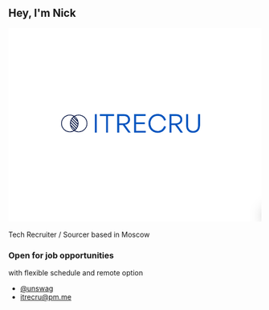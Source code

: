 ## Hey, I'm Nick

![itrecru logo](./logo2.png)

Tech Recruiter / Sourcer based in Moscow

### Open for job opportunities 
with flexible schedule and remote option

- [@unswag](https://t.me/unswag)
- <itrecru@pm.me>

<!---

```markdown
Syntax highlighted code block

# Header 1
## Header 2
### Header 3

- @unswag
- itrecru@pm.me

1. Numbered
2. List

**Bold** and _Italic_ and `Code` text

[Link](url) and ![Image](src)
```
-->

